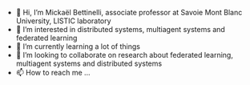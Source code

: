 - 👋 Hi, I’m Mickaël Bettinelli, associate professor at Savoie Mont Blanc University, LISTIC laboratory
- 👀 I’m interested in distributed systems, multiagent systems and federated learning
- 🌱 I’m currently learning a lot of things
- 💞️ I’m looking to collaborate on research about federated learning, multiagent systems and distributed systems
- 📫 How to reach me ...

<!---
MilowB/MilowB is a ✨ special ✨ repository because its `README.md` (this file) appears on your GitHub profile.
You can click the Preview link to take a look at your changes.
--->
